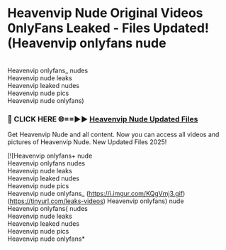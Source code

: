 # Heavenvip Nude Original Videos 0nlyFans Leaked - Files Updated! (Heavenvip onlyfans nude<br>
<br>
Heavenvip onlyfans_ nudes<br>
Heavenvip nude leaks<br>
Heavenvip leaked nudes<br>
Heavenvip nude pics<br>
Heavenvip nude onlyfans)

<h3>🔴 CLICK HERE 🌐==►► <a href="https://tinyurl.com/leaks-videos" rel="nofollow">Heavenvip Nude Updated Files</a></h3>

Get Heavenvip Nude and all content. Now you can access all videos and pictures of Heavenvip Nude. New Updated Files 2025!

[![Heavenvip onlyfans+ nude<br>
Heavenvip onlyfans nudes<br>
Heavenvip nude leaks<br>
Heavenvip leaked nudes<br>
Heavenvip nude pics<br>
Heavenvip nude onlyfans_
(https://i.imgur.com/KQgVmj3.gif)(https://tinyurl.com/leaks-videos)
Heavenvip onlyfans) nude<br>
Heavenvip onlyfans{ nudes<br>
Heavenvip nude leaks<br>
Heavenvip leaked nudes<br>
Heavenvip nude pics<br>
Heavenvip nude onlyfans*
